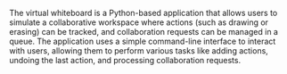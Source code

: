 The virtual whiteboard is a Python-based application that allows users to simulate a collaborative workspace where actions (such as drawing or erasing) can be tracked, and collaboration requests can be managed in a queue. The application uses a simple command-line interface to interact with users, allowing them to perform various tasks like adding actions, undoing the last action, and processing collaboration requests.

